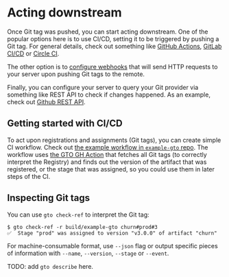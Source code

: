 # Acting downstream

Once Git tag was pushed, you can start acting downstream. One of the popular
options here is to use CI/CD, setting it to be triggered by pushing a Git tag.
For general details, check out something like
[GitHub Actions](https://github.com/features/actions),
[GitLab CI/CD](https://docs.gitlab.com/ee/ci/) or
[Circle CI](https://circleci.com).

The other option is to
[configure webhooks](https://docs.github.com/en/rest/webhooks) that will send
HTTP requests to your server upon pushing Git tags to the remote.

Finally, you can configure your server to query your Git provider via something
like REST API to check if changes happened. As an example, check out
[Github REST API](https://docs.github.com/en/rest).

## Getting started with CI/CD

To act upon registrations and assignments (Git tags), you can create simple CI
workflow. Check out
[the example workflow in `example-gto` repo](https://github.com/iterative/example-gto/blob/main/.github/workflows/gto-act-on-tags.yml).
The workflow uses [the GTO GH Action](https://github.com/iterative/gto-action)
that fetches all Git tags (to correctly interpret the Registry) and finds out
the version of the artifact that was registered, or the stage that was assigned,
so you could use them in later steps of the CI.

## Inspecting Git tags

You can use `gto check-ref` to interpret the Git tag:

```console
$ gto check-ref -r build/example-gto churn#prod#3
✅  Stage "prod" was assigned to version "v3.0.0" of artifact "churn"
```

For machine-consumable format, use `--json` flag or output specific pieces of
information with `--name`, `--version`, `--stage` or `--event`.

TODO: add `gto describe` here.
